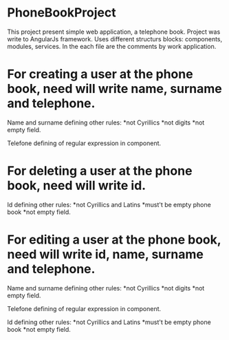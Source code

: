 # PhoneBookProject

This project present simple web application, a telephone book.
Project was write to AngularJs framework.
Uses different structurs blocks: components, modules, services.
In the each file are the comments by work application.

# For creating a user at the phone book, need will write name, surname and telephone.

Name and surname defining other rules:
 *not Cyrillics
 *not digits
 *not empty field.
 
Telefone defining of regular expression in component.

# For deleting a user at the phone book, need will write id.

Id defining other rules:
 *not Cyrillics and Latins
 *must't be empty phone book
 *not empty field.
 
 # For editing a user at the phone book, need will write id, name, surname and telephone.
 
 Name and surname defining other rules:
 *not Cyrillics
 *not digits
 *not empty field.
 
 Telefone defining of regular expression in component.
 
 Id defining other rules:
 *not Cyrillics and Latins
 *must't be empty phone book
 *not empty field.
